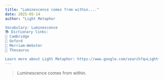 ```yaml
---
title: "Luminescence comes from within...."
date: 2025-05-14
author: "Light Metaphor

Vocabulary: Luminescence
📚 Dictionary links:
🔹 Cambridge
🔹 Oxford
🔹 Merriam-Webster
🔹 Thesaurus

Learn more about Light Metaphor: https://www.google.com/search?q=Light+Metaphor"
---
```


> Luminescence comes from within.

